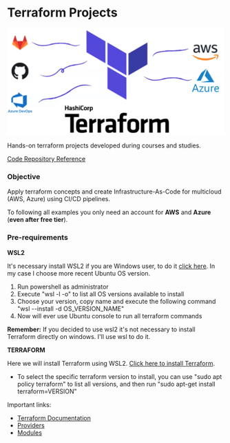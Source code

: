 # Terraform Projects

![cover](img/cover.png)

Hands-on terraform projects developed during courses and studies.

[Code Repository Reference](https://gitlab.com/terraform-basico-ao-avancado?page=1)

### Objective
Apply terraform concepts and create Infrastructure-As-Code for multicloud (AWS, Azure) using CI/CD pipelines. 

To following all examples you only need an account for **AWS** and **Azure** (**even after free tier**).

### Pre-requirements

**WSL2**

It's necessary install WSL2 if you are Windows user, to do it [click here](https://learn.microsoft.com/pt-br/windows/wsl/install). In my case I choose more recent Ubuntu OS version.

1. Run powershell as administrator
2. Execute "wsl -l -o" to list all OS versions available to install
3. Choose your version, copy name and execute the following command "wsl --install -d OS_VERSION_NAME"
4. Now will ever use Ubuntu console to run all terraform commands

**Remember:** If you decided to use wsl2 it's not necessary to install Terraform directly on windows. I'll use wsl to do it.

**TERRAFORM**

Here we will install Terraform using WSL2. [Click here to install Terraform](https://developer.hashicorp.com/terraform/tutorials/aws-get-started/install-cli#install-terraform).

- To select the specific terraform version to install, you can use "sudo apt policy terraform" to list all versions, and then run "sudo apt-get install terraform=VERSION"

Important links:
- [Terraform Documentation](https://developer.hashicorp.com/terraform/language)
- [Providers](https://registry.terraform.io/browse/providers)
- [Modules](https://registry.terraform.io/browse/modules)